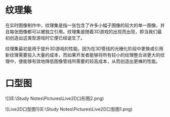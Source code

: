 #	纹理集

在实时图像制作中，纹理集是指一张包含了许多小幅子图像的较大的单一图像，并且每张图像都可以被独立引用。纹理集是随着3D游戏的出现而出现，即当我们最初创造出这类型游戏时它便已经诞生了。

纹理集最初是用于提升3D游戏的性能。因为在3D管线的光栅化阶段中更换或引用新纹理需要投入大量的成本，而如果开发者能够将所有较小的纹理整合进更大的纹理中，便能够有效地降低图像管线所需要的较高成本，从而创造出更棒的性能。



#	口型图

![](E:\Study Notes\Pictures\Live2D口形图2.png)

![Live2D口型图1](E:\Study Notes\Pictures\Live2D口型图1.png)